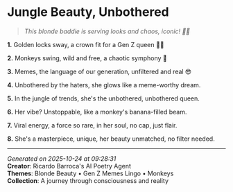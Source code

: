 # Jungle Beauty, Unbothered

> *This blonde baddie is serving looks and chaos, iconic! 💅🐒*

**1.** Golden locks sway, a crown fit for a Gen Z queen 👸🏼


**2.** Monkeys swing, wild and free, a chaotic symphony 🐒


**3.** Memes, the language of our generation, unfiltered and real 😎


**4.** Unbothered by the haters, she glows like a meme-worthy dream.


**5.** In the jungle of trends, she's the unbothered, unbothered queen.


**6.** Her vibe? Unstoppable, like a monkey's banana-filled beam.


**7.** Viral energy, a force so rare, in her soul, no cap, just flair.


**8.** She's a masterpiece, unique, her beauty unmatched, no filter needed.



---

*Generated on 2025-10-24 at 09:28:31*  
**Creator**: Ricardo Barroca's AI Poetry Agent  
**Themes**: Blonde Beauty • Gen Z Memes Lingo • Monkeys  
**Collection**: A journey through consciousness and reality